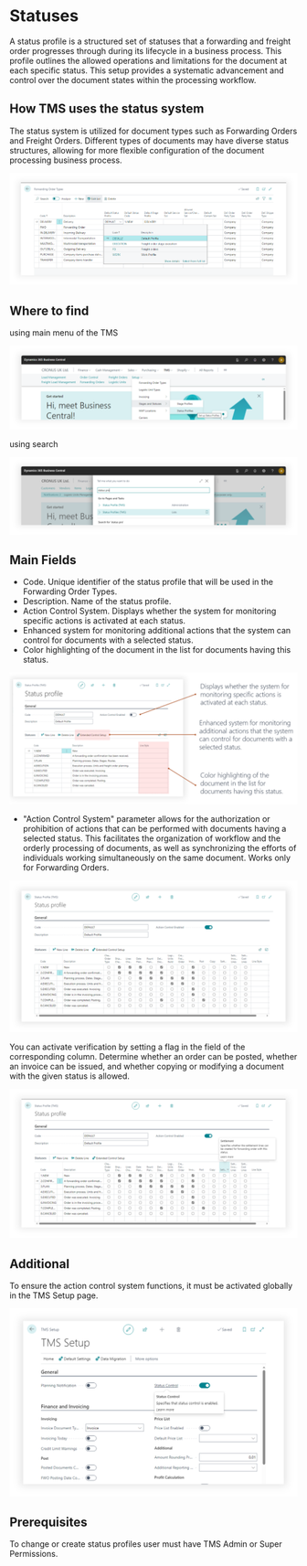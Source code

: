 # Statuses

A status profile is a structured set of statuses that a forwarding and freight order progresses through during its lifecycle in a business process. This profile outlines the allowed operations and limitations for the document at each specific status. This setup provides a systematic advancement and control over the document states within the processing workflow.

## How TMS uses the status system

The status system is utilized for document types such as Forwarding Orders and Freight Orders. Different types of documents may have diverse status structures, allowing for more flexible configuration of the document processing business process.

![Statuses Image](resources/statuses/pics/statuses1.png)

## Where to find

using main menu of the TMS

![Setup Image](resources/statuses/pics/statuses2.png)

using search

![Setup Image](resources/statuses/pics/statuses3.png)

## Main Fields

- Code. Unique identifier of the status profile that will be used in the Forwarding Order Types.
- Description. Name of the status profile.
- Action Control System. Displays whether the system for monitoring specific actions is activated at each status.
- Enhanced system for monitoring additional actions that the system can control for documents with a selected status.
- Color highlighting of the document in the list for documents having this status.

![Setup Image](resources/statuses/pics/statuses4.png)

- "Action Control System" parameter allows for the authorization or prohibition of actions that can be performed with documents having a selected status. This facilitates the organization of workflow and the orderly processing of documents, as well as synchronizing the efforts of individuals working simultaneously on the same document. Works only for Forwarding Orders.

![Setup Image](resources/statuses/pics/statuses5.png)

You can activate verification by setting a flag in the field of the corresponding column. Determine whether an order can be posted, whether an invoice can be issued, and whether copying or modifying a document with the given status is allowed.

![Setup Image](resources/statuses/pics/statuses6.png)

## Additional

To ensure the action control system functions, it must be activated globally in the TMS Setup page.

![Setup Image](resources/statuses/pics/statuses7.png)

## Prerequisites

To change or create status profiles user must have TMS Admin or Super Permissions.
